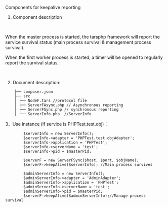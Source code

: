 Components for keepalive reporting



1. Component description

` ` ` `

When the master process is started, the tarsphp framework will report the service survival status (main process survival & management process survival).

When the first worker process is started, a timer will be opened to regularly report the survival status.

` ` ` `



2. Document description:
```
	├── composer.json
	├── src
	│ ├── NodeF.tars //protocol file
	│ ├── ServerFAsync.php // Asynchronous reporting
	│ ├── ServerFSync.php // synchronous reporting
	│ └── ServerInfo.php  //ServerInfo
```

3、Use instance (if service is PHPTest.test.obj)：
```
        $serverInfo = new ServerInfo();
        $serverInfo->adapter = 'PHPTest.test.objAdapter';
        $serverInfo->application = 'PHPTest';
        $serverInfo->serverName = 'test';
        $serverInfo->pid = $masterPid;

        $serverF = new ServerFSync($host, $port, $objName);
        $serverF->keepAlive($serverInfo); //Main process survives

        $adminServerInfo = new ServerInfo();
        $adminServerInfo->adapter = 'AdminAdapter';
        $adminServerInfo->application = 'PHPTest';
        $adminServerInfo->serverName = 'test';
        $adminServerInfo->pid = $masterPid;
        $serverF->keepAlive($adminServerInfo);//Manage process survival
```

